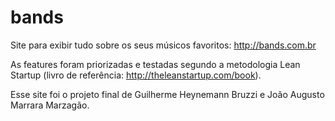 bands
=====

Site para exibir tudo sobre os seus músicos favoritos: http://bands.com.br

As features foram priorizadas e testadas segundo a metodologia Lean Startup (livro de referência: http://theleanstartup.com/book).

Esse site foi o projeto final de Guilherme Heynemann Bruzzi e João Augusto Marrara Marzagão.